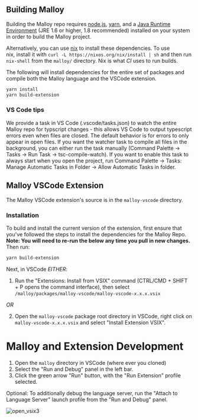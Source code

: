 ## Building Malloy

Building the Malloy repo requires [node.js](https://nodejs.org/en/download/), [yarn](https://classic.yarnpkg.com/en/docs/install/), and a [Java Runtime Environment](https://www.oracle.com/java/technologies/javase-jre8-downloads.html) (JRE 1.6 or higher, 1.8 recommended) installed on your system in order to build the Malloy project.

Alternatively, you can use [nix](https://nixos.org/) to install these dependencies. To use nix, install it with `curl -L https://nixos.org/nix/install | sh` and then run `nix-shell` from the `malloy/` directory. Nix is what _CI_ uses to run builds.

The following will install dependencies for the entire set of packages and compile both the Malloy language and the VSCode extension.

```bash
yarn install
yarn build-extension
```

### VS Code tips

We provide a task in VS Code (.vscode/tasks.json) to watch the entire Malloy repo for typscript changes - this allows VS Code to output typescript errors even when files are closed. The default behavior is for errors to only appear in open files. If you want the watcher task to compile all files in the background, you can either run the task manually (Command Palette -> Tasks -> Run Task -> tsc-compile-watch). If you want to enable this task to always start when you open the project, run Command Palette -> Tasks: Manage Automatic Tasks in Folder -> Allow Automatic Tasks in folder.

## Malloy VSCode Extension

The Malloy VSCode extension's source is in the `malloy-vscode` directory.

### Installation

To build and install the current version of the extension, first ensure that you've followed the steps to install the dependencies for the Malloy Repo. **Note: You will need to re-run the below any time you pull in new changes.** Then run:

```bash
yarn build-extension
```

Next, in VSCode _EITHER_:

1. Run the "Extensions: Install from VSIX" command (CTRL/CMD + SHIFT + P opens the command interface), then select `/malloy/packages/malloy-vscode/malloy-vscode-x.x.x.vsix`

_OR_

2. Open the `malloy-vscode` package root directory in VSCode, right click on `malloy-vscode-x.x.x.vsix` and select "Install Extension VSIX".

# Malloy and Extension Development

1. Open the `malloy` directory in VSCode (where ever you cloned)
2. Select the "Run and Debug" panel in the left bar.
3. Click the green arrow "Run" button, with the "Run Extension" profile selected.

Optional: To additionally debug the language server, run the "Attach to Language Server"
launch profile from the "Run and Debug" panel.

![open_vsix3](https://user-images.githubusercontent.com/7178946/130678501-cd5cf79b-0d48-42a6-a4d5-602f1b0d563d.gif)
